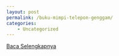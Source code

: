 ```yaml
---
layout: post
permalink: /buku-mimpi-telepon-genggam/
categories:
    - Uncategorized
---
```


[Baca Selengkapnya](/04)